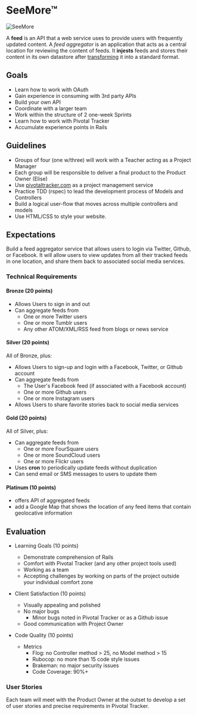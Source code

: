 SeeMore™
============

![SeeMore](http://www.theirishduck.info/wp-content/uploads/2013/06/plant.png) 

A **feed** is an API that a web service uses to provide users with frequently updated content. A *feed aggregator*  is an application that acts as a central location for reviewing the content of feeds. It **injests** feeds and stores their content in its own datastore after [transforming](http://en.wikipedia.org/wiki/Extract,_transform,_load) it into a standard format.

## Goals
+ Learn how to work with OAuth
+ Gain experience in consuming with 3rd party APIs
+ Build your own API
+ Coordinate with a larger team
+ Work within the structure of 2 one-week Sprints
+ Learn how to work with Pivotal Tracker
+ Accumulate experience points in Rails 

## Guidelines

+ Groups of four (one w/three) will work with a Teacher acting as a Project Manager
+ Each group will be responsible to deliver a final product to the Product Owner (Elise)
+ Use [pivotaltracker.com](http://pivotaltracker.com) as a project management service
+ Practice TDD (rspec) to lead the development process of Models and Controllers
+ Build a logical user-flow that moves across multiple controllers and models
+ Use HTML/CSS to style your website.

## Expectations

Build a feed aggregator service that allows users to login via Twitter, Github, or Facebook. It will allow users to view updates from all their tracked feeds in one location, and share them back to associated social media services.

### Technical Requirements
#### Bronze (20 points)
+ Allows Users to sign in and out
+ Can aggregate feeds from 
    * One or more Twitter users
    * One or more Tumblr users
    * Any other ATOM/XML/RSS feed from blogs or news service

#### Silver (20 points)
All of Bronze, plus:
+ Allows Users to sign-up and login with a Facebook, Twitter, or Github account
+ Can aggregate feeds from
    * The User's Facebook feed (if associated with a Facebook account)
    * One or more Github users
    * One or more Instagram users
+ Allows Users to share favorite stories back to social media services

#### Gold (20 points)
All of Silver, plus:
+ Can aggregate feeds from
    * One or more FourSquare users
    * One or more SoundCloud users
    * One or more Flickr users
+ Uses **cron** to periodically update feeds without duplication
+ Can send email or SMS messages to users to update them

#### Platinum (10 points)
+ offers API of aggregated feeds
+ add a Google Map that shows the location of any feed items that contain geolocative information


## Evaluation
+ Learning Goals (10 points)
    * Demonstrate comprehension of Rails
    * Comfort with Pivotal Tracker (and any other project tools used)
    * Working as a team
    * Accepting challenges by working on parts of the project outside your individual comfort zone

+ Client Satisfaction (10 points)
    * Visually appealing and polished
    * No major bugs
        - Minor bugs noted in Pivotal Tracker or as a Github issue 
    * Good communication with Project Owner

+ Code Quality (10 points)
    * Metrics
        - Flog: no Controller method > 25, no Model method > 15
        - Rubocop: no more than 15 code style issues
        - Brakeman: no major security issues
        - Code Coverage: 90%+


### User Stories
Each team will meet with the Product Owner at the outset to develop a set of user stories and precise requirements in Pivotal Tracker.







